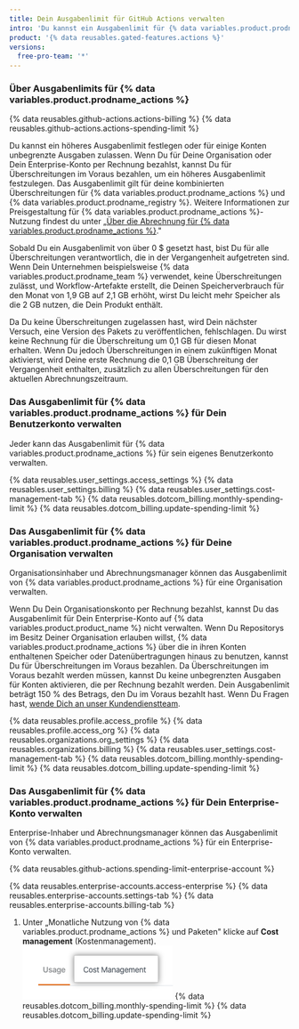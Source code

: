 ```yaml
---
title: Dein Ausgabenlimit für GitHub Actions verwalten
intro: 'Du kannst ein Ausgabenlimit für {% data variables.product.prodname_actions %} festlegen.'
product: '{% data reusables.gated-features.actions %}'
versions:
  free-pro-team: '*'
---
```


### Über Ausgabenlimits für {% data variables.product.prodname_actions %}

{% data reusables.github-actions.actions-billing %} {% data reusables.github-actions.actions-spending-limit %}

Du kannst ein höheres Ausgabenlimit festlegen oder für einige Konten unbegrenzte Ausgaben zulassen. Wenn Du für Deine Organisation oder Dein Enterprise-Konto per Rechnung bezahlst, kannst Du für Überschreitungen im Voraus bezahlen, um ein höheres Ausgabenlimit festzulegen. Das Ausgabenlimit gilt für deine kombinierten Überschreitungen für {% data variables.product.prodname_actions %} und {% data variables.product.prodname_registry %}. Weitere Informationen zur Preisgestaltung für {% data variables.product.prodname_actions %}-Nutzung findest du unter „[Über die Abrechnung für {% data variables.product.prodname_actions %}](/github/setting-up-and-managing-billing-and-payments-on-github/about-billing-for-github-actions)."

Sobald Du ein Ausgabenlimit von über 0 $ gesetzt hast, bist Du für alle Überschreitungen verantwortlich, die in der Vergangenheit aufgetreten sind. Wenn Dein Unternehmen beispielsweise {% data variables.product.prodname_team %} verwendet, keine Überschreitungen zulässt, und Workflow-Artefakte erstellt, die Deinen Speicherverbrauch für den Monat von 1,9 GB auf 2,1 GB erhöht, wirst Du leicht mehr Speicher als die 2 GB nutzen, die Dein Produkt enthält.

Da Du keine Überschreitungen zugelassen hast, wird Dein nächster Versuch, eine Version des Pakets zu veröffentlichen, fehlschlagen. Du wirst keine Rechnung für die Überschreitung um 0,1 GB für diesen Monat erhalten. Wenn Du jedoch Überschreitungen in einem zukünftigen Monat aktivierst, wird Deine erste Rechnung die 0,1 GB Überschreitung der Vergangenheit enthalten, zusätzlich zu allen Überschreitungen für den aktuellen Abrechnungszeitraum.

### Das Ausgabenlimit für {% data variables.product.prodname_actions %} für Dein Benutzerkonto verwalten

Jeder kann das Ausgabenlimit für {% data variables.product.prodname_actions %} für sein eigenes Benutzerkonto verwalten.

{% data reusables.user_settings.access_settings %}
{% data reusables.user_settings.billing %}
{% data reusables.user_settings.cost-management-tab %}
{% data reusables.dotcom_billing.monthly-spending-limit %}
{% data reusables.dotcom_billing.update-spending-limit %}

### Das Ausgabenlimit für {% data variables.product.prodname_actions %} für Deine Organisation verwalten

Organisationsinhaber und Abrechnungsmanager können das Ausgabenlimit von {% data variables.product.prodname_actions %} für eine Organisation verwalten.

Wenn Du Dein Organisationskonto per Rechnung bezahlst, kannst Du das Ausgabenlimit für Dein Enterprise-Konto auf {% data variables.product.product_name %} nicht verwalten. Wenn Du Repositorys im Besitz Deiner Organisation erlauben willst, {% data variables.product.prodname_actions %} über die in ihren Konten enthaltenen Speicher oder Datenübertragungen hinaus zu benutzen, kannst Du für Überschreitungen im Voraus bezahlen. Da Überschreitungen im Voraus bezahlt werden müssen, kannst Du keine unbegrenzten Ausgaben für Konten aktivieren, die per Rechnung bezahlt werden. Dein Ausgabenlimit beträgt 150 % des Betrags, den Du im Voraus bezahlt hast. Wenn Du Fragen hast, [wende Dich an unser Kundendienstteam](https://enterprise.github.com/contact).

{% data reusables.profile.access_profile %}
{% data reusables.profile.access_org %}
{% data reusables.organizations.org_settings %}
{% data reusables.organizations.billing %}
{% data reusables.user_settings.cost-management-tab %}
{% data reusables.dotcom_billing.monthly-spending-limit %}
{% data reusables.dotcom_billing.update-spending-limit %}

### Das Ausgabenlimit für {% data variables.product.prodname_actions %} für Dein Enterprise-Konto verwalten

Enterprise-Inhaber und Abrechnungsmanager können das Ausgabenlimit von {% data variables.product.prodname_actions %} für ein Enterprise-Konto verwalten.

{% data reusables.github-actions.spending-limit-enterprise-account %}

{% data reusables.enterprise-accounts.access-enterprise %}
{% data reusables.enterprise-accounts.settings-tab %}
{% data reusables.enterprise-accounts.billing-tab %}
1. Unter „Monatliche Nutzung von {% data variables.product.prodname_actions %} und Paketen" klicke auf **Cost management** (Kostenmanagement). ![Registerkarte „Cost Management" (Kostenverwaltung)](/assets/images/help/settings/cost-management-tab-enterprise.png)
{% data reusables.dotcom_billing.monthly-spending-limit %}
{% data reusables.dotcom_billing.update-spending-limit %}
